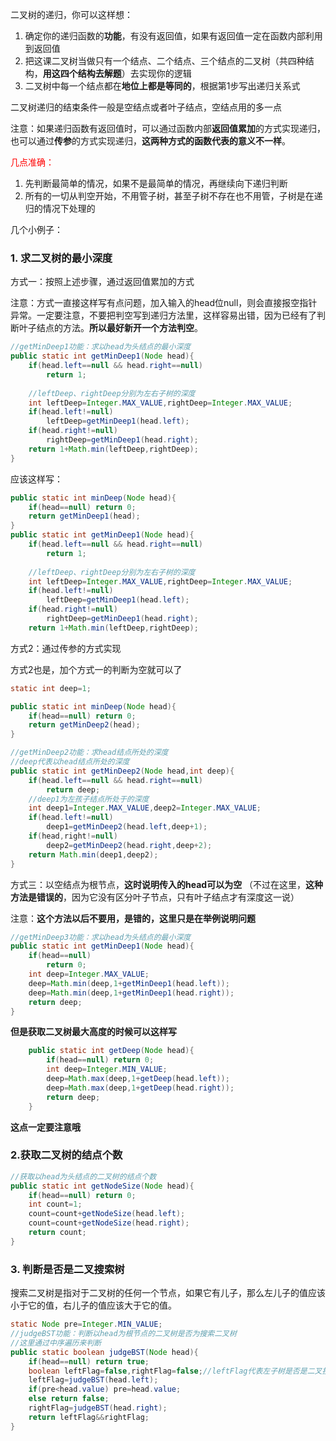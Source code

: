 二叉树的递归，你可以这样想：

1. 确定你的递归函数的**功能**，有没有返回值，如果有返回值一定在函数内部利用到返回值
2. 把这课二叉树当做只有一个结点、二个结点、三个结点的二叉树（共四种结构，**用这四个结构去解题**）去实现你的逻辑
3. 二叉树中每一个结点都在**地位上都是等同的**，根据第1步写出递归关系式

二叉树递归的结束条件一般是空结点或者叶子结点，空结点用的多一点

注意：如果递归函数有返回值时，可以通过函数内部**返回值累加**的方式实现递归，也可以通过**传参**的方式实现递归，**这两种方式的函数代表的意义不一样**。



<font color="red">几点准确：</font>

1. 先判断最简单的情况，如果不是最简单的情况，再继续向下递归判断
2. 所有的一切从判空开始，不用管子树，甚至子树不存在也不用管，子树是在递归的情况下处理的



几个小例子：

### 1. 求二叉树的最小深度

方式一：按照上述步骤，通过返回值累加的方式

注意：方式一直接这样写有点问题，加入输入的head位null，则会直接报空指针异常。一定要注意，不要把判空写到递归方法里，这样容易出错，因为已经有了判断叶子结点的方法。**所以最好新开一个方法判空**。

```java
//getMinDeep1功能：求以head为头结点的最小深度
public static int getMinDeep1(Node head){
	if(head.left==null && head.right==null)
        return 1;
    
    //leftDeep、rightDeep分别为左右子树的深度
    int leftDeep=Integer.MAX_VALUE,rightDeep=Integer.MAX_VALUE;
    if(head.left!=null)
        leftDeep=getMinDeep1(head.left);
    if(head.right!=null)
        rightDeep=getMinDeep1(head.right);
    return 1+Math.min(leftDeep,rightDeep);
}
```

应该这样写：

```java
public static int minDeep(Node head){
	if(head==null) return 0;
    return getMinDeep1(head);
}
public static int getMinDeep1(Node head){
	if(head.left==null && head.right==null)
        return 1;
    
    //leftDeep、rightDeep分别为左右子树的深度
    int leftDeep=Integer.MAX_VALUE,rightDeep=Integer.MAX_VALUE;
    if(head.left!=null)
        leftDeep=getMinDeep1(head.left);
    if(head.right!=null)
        rightDeep=getMinDeep1(head.right);
    return 1+Math.min(leftDeep,rightDeep);
```



方式2：通过传参的方式实现

方式2也是，加个方式一的判断为空就可以了

```java
static int deep=1;

public static int minDeep(Node head){
	if(head==null) return 0;
    return getMinDeep2(head);
}

//getMinDeep2功能：求head结点所处的深度
//deep代表以head结点所处的深度
public static int getMinDeep2(Node head,int deep){
	if(head.left==null && head.right==null)
        return deep;
    //deep1为左孩子结点所处于的深度
    int deep1=Integer.MAX_VALUE,deep2=Integer.MAX_VALUE;
    if(head.left!=null)
        deep1=getMinDeep2(head.left,deep+1);
    if(head,right!=null)
        deep2=getMinDeep2(head.right,deep+2);
    return Math.min(deep1,deep2);
}
```



方式三：以空结点为根节点，**这时说明传入的head可以为空** （不过在这里，**这种方法是错误的**，因为它没有区分叶子节点，只有叶子结点才有深度这一说）

注意：**这个方法以后不要用，是错的，这里只是在举例说明问题**

```java
//getMinDeep3功能：求以head为头结点的最小深度
public static int getMinDeep1(Node head){
	if(head==null)
        return 0;
    int deep=Integer.MAX_VALUE;
    deep=Math.min(deep,1+getMinDeep1(head.left));
    deep=Math.min(deep,1+getMinDeep1(head.right));
    return deep;
}
```

**但是获取二叉树最大高度的时候可以这样写**

```java
    public static int getDeep(Node head){
        if(head==null) return 0;
        int deep=Integer.MIN_VALUE;
        deep=Math.max(deep,1+getDeep(head.left));
        deep=Math.max(deep,1+getDeep(head.right));
        return deep;
    }
```

**这点一定要注意哦**



### 2.获取二叉树的结点个数

```java
//获取以head为头结点的二叉树的结点个数
public static int getNodeSize(Node head){
	if(head==null) return 0;
    int count=1;
    count=count+getNodeSize(head.left);
    count=count+getNodeSize(head.right);
    return count;
}
```



### 3. 判断是否是二叉搜索树

搜索二叉树是指对于二叉树的任何一个节点，如果它有儿子，那么左儿子的值应该小于它的值，右儿子的值应该大于它的值。

```java
static Node pre=Integer.MIN_VALUE;
//judgeBST功能：判断以head为根节点的二叉树是否为搜索二叉树
//这里通过中序遍历来判断
public static boolean judgeBST(Node head){
    if(head==null) return true;
    boolean leftFlag=false,rightFlag=false;//leftFlag代表左子树是否是二叉搜索树
    leftFlag=judgeBST(head.left);
    if(pre<head.value) pre=head.value;
    else return false;
    rightFlag=judgeBST(head.right);
    return leftFlag&&rightFlag;
}
```

